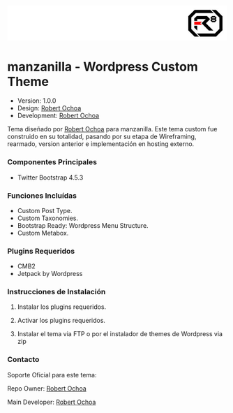 ![alt tag](images/repo-logo.jpg)

# manzanilla - Wordpress Custom Theme #

* Version: 1.0.0
* Design: [Robert Ochoa](http://www.robertochoa.com.ve/?utm_source=github_link&utm_medium=link&utm_content=manzanilla)
* Development: [Robert Ochoa](http://www.robertochoa.com.ve/?utm_source=github_link&utm_medium=link&utm_content=manzanilla)

Tema diseñado por [Robert Ochoa](http://www.robertochoa.com.ve/?utm_source=github_link&utm_medium=link&utm_content=manzanilla) para manzanilla.
Este tema custom fue construido en su totalidad, pasando por su etapa de Wireframing, rearmado, version anterior e implementación en hosting externo.

### Componentes Principales ###

* Twitter Bootstrap 4.5.3

### Funciones Incluídas ###

* Custom Post Type.
* Custom Taxonomies.
* Bootstrap Ready: Wordpress Menu Structure.
* Custom Metabox.

### Plugins Requeridos ###

* CMB2
* Jetpack by Wordpress

### Instrucciones de Instalación ###

1. Instalar los plugins requeridos.

2. Activar los plugins requeridos.

3. Instalar el tema via FTP o por el instalador de themes de Wordpress via zip

### Contacto ###

Soporte Oficial para este tema:

Repo Owner: [Robert Ochoa](http://www.robertochoa.com.ve/?utm_source=github_link&utm_medium=link&utm_content=manzanilla)

Main Developer: [Robert Ochoa](http://www.robertochoa.com.ve/?utm_source=github_link&utm_medium=link&utm_content=manzanilla)
